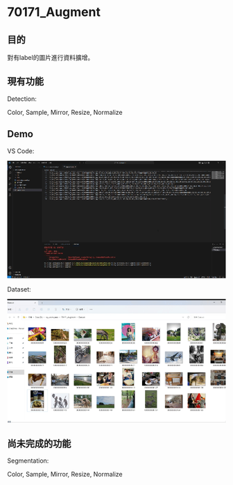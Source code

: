# 70171_Augment
## 目的
對有label的圖片進行資料擴增。
## 現有功能
Detection:

Color, Sample, Mirror, Resize, Normalize
## Demo
VS Code:

![image](https://github.com/70171toolbox/70171_Augment/blob/v2.2/augment_demo.gif)

Dataset:

![image](https://github.com/70171toolbox/70171_Augment/blob/v2.2/augment_demo2.gif)

## 尚未完成的功能
Segmentation:

Color, Sample, Mirror, Resize, Normalize
